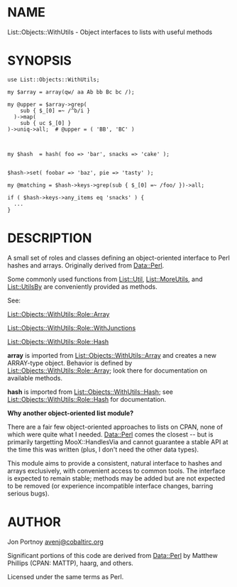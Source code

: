 # NAME

List::Objects::WithUtils - Object interfaces to lists with useful methods

# SYNOPSIS

    use List::Objects::WithUtils;

    my $array = array(qw/ aa Ab bb Bc bc /);

    my @upper = $array->grep(
        sub { $_[0] =~ /^b/i }
      )->map(
        sub { uc $_[0] }
    )->uniq->all;  # @upper = ( 'BB', 'BC' )



    my $hash  = hash( foo => 'bar', snacks => 'cake' );
    

    $hash->set( foobar => 'baz', pie => 'tasty' );

    my @matching = $hash->keys->grep(sub { $_[0] =~ /foo/ })->all;

    if ( $hash->keys->any_items eq 'snacks' ) {
      ...    
    }

# DESCRIPTION

A small set of roles and classes defining an object-oriented interface to Perl
hashes and arrays. Originally derived from [Data::Perl](http://search.cpan.org/perldoc?Data::Perl).

Some commonly used functions from [List::Util](http://search.cpan.org/perldoc?List::Util), [List::MoreUtils](http://search.cpan.org/perldoc?List::MoreUtils), and
[List::UtilsBy](http://search.cpan.org/perldoc?List::UtilsBy) are conveniently provided as methods.

See:

[List::Objects::WithUtils::Role::Array](http://search.cpan.org/perldoc?List::Objects::WithUtils::Role::Array)

[List::Objects::WithUtils::Role::WithJunctions](http://search.cpan.org/perldoc?List::Objects::WithUtils::Role::WithJunctions)

[List::Objects::WithUtils::Role::Hash](http://search.cpan.org/perldoc?List::Objects::WithUtils::Role::Hash)

__array__ is imported from [List::Objects::WithUtils::Array](http://search.cpan.org/perldoc?List::Objects::WithUtils::Array) and creates a new
ARRAY-type object. 
Behavior is defined by [List::Objects::WithUtils::Role::Array](http://search.cpan.org/perldoc?List::Objects::WithUtils::Role::Array); look
there for documentation on available methods.

__hash__ is imported from [List::Objects::WithUtils::Hash](http://search.cpan.org/perldoc?List::Objects::WithUtils::Hash); see  
[List::Objects::WithUtils::Role::Hash](http://search.cpan.org/perldoc?List::Objects::WithUtils::Role::Hash) for documentation.

__Why another object-oriented list module?__

There are a fair few object-oriented approaches to lists on CPAN, none of
which were quite what I needed. [Data::Perl](http://search.cpan.org/perldoc?Data::Perl) comes the closest -- but is
primarily targetting MooX::HandlesVia and cannot guarantee a stable API at the
time this was written (plus, I don't need the other data types).

This module aims to provide a consistent, natural interface to hashes and
arrays exclusively, with convenient access to common tools. The interface is
expected to remain stable; methods may be added but are
not expected to be removed (or experience incompatible interface changes, barring
serious bugs).

# AUTHOR

Jon Portnoy <avenj@cobaltirc.org>

Significant portions of this code are derived from [Data::Perl](http://search.cpan.org/perldoc?Data::Perl) 
by Matthew Phillips (CPAN: MATTP), haarg, and others.

Licensed under the same terms as Perl.
